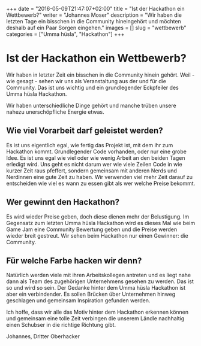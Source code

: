 +++
date = "2016-05-09T21:47:07+02:00"
title = "Ist der Hackathon ein Wettbewerb?"
writer = "Johannes Moser"
description = "Wir haben die letzten Tage ein bisschen in die Community hineingehört und möchten deshalb auf ein Paar Sorgen eingehen."
images = []
slug = "wettbewerb"
categories = ["Umma hüsla", "Hackathon"]
+++


# Ist der Hackathon ein Wettbewerb?

Wir haben in letzter Zeit ein bisschen in die Community hinein gehört. Weil - wie gesagt - sehen wir uns als Veranstaltung aus der und für die Community. Das ist uns wichtig und ein grundlegender Eckpfeiler des Umma hüsla Hackathon.

Wir haben unterschiedliche Dinge gehört und manche trüben unsere nahezu unerschöpfliche Energie etwas.


## Wie viel Vorarbeit darf geleistet werden?

Es ist uns eigentlich egal, wie fertig das Projekt ist, mit dem ihr zum Hackathon kommt. Grundlegender Code vorhanden, oder nur eine grobe Idee. Es ist uns egal wie viel oder wie wenig Arbeit an den beiden Tagen erledigt wird. Uns geht es nicht darum wer wie viele Zeilen Code in wie kurzer Zeit raus pfeffert, sondern gemeinsam mit anderen Nerds und Nerdinnen eine gute Zeit zu haben. Wir verwenden viel mehr Zeit darauf zu entscheiden wie viel es wann zu essen gibt als wer welche Preise bekommt.


## Wer gewinnt den Hackathon?

Es wird wieder Preise geben, doch diese dienen mehr der Belustigung. Im Gegensatz zum letzten Umma hüsla Hackathon wird es dieses Mal wie beim Game Jam eine Community Bewertung geben und die Preise werden wieder breit gestreut. Wir sehen beim Hackathon nur einen Gewinner: die Community.


## Für welche Farbe hacken wir denn?

Natürlich werden viele mit ihren Arbeitskollegen antreten und es liegt nahe dann als Team des zugehörigen Unternehmens gesehen zu werden. Das ist so und wird so sein. Der Gedanke hinter dem Umma hüsla Hackathon ist aber ein verbindender. Es sollen Brücken über Unternehmen hinweg geschlagen und gemeinsam Inspiration gefunden werden.


Ich hoffe, dass wir alle das Motiv hinter dem Hackathon erkennen können und gemeinsam eine tolle Zeit verbingen die unserem Ländle nachhaltig einen Schubser in die richtige Richtung gibt.

Johannes, Dritter Oberhacker

